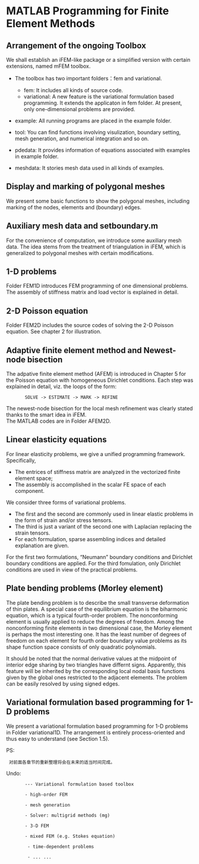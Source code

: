 # MATLAB Programming for Finite Element Methods

## Arrangement of the ongoing Toolbox

 We shall establish an iFEM-like package or a simplified version with certain extensions, named mFEM toolbox.

- The toolbox has two important folders：fem and variational.

  - fem: It includes all kinds of source code.
  - variational: A new feature is the variational formulation based programming. It extends the applicaton in fem folder.
                 At present, only one-dimensional problems are provided.  

- example: All running programs are placed in the example folder.

- tool: You can find functions involving visulization, boundary setting, mesh generation, and numerical integration and so on.

- pdedata: It provides information of equations associated with examples in example folder. 

- meshdata: It stories mesh data used in all kinds of examples.

## Display and marking of polygonal meshes
We present some basic functions to show the polygonal meshes, including 
   marking of the nodes, elements and (boundary) edges.

## Auxiliary mesh data and setboundary.m
For the convenience of computation, we introduce some auxiliary mesh data. The idea stems from the treatment of triangulation in iFEM, which is generalized to polygonal meshes with certain modifications.  

## 1-D problems

Folder FEM1D introduces FEM programming of one dimensional problems. 
The assembly of stiffness matrix and load vector is explained in detail.

## 2-D Poisson equation
Folder FEM2D includes the source codes of solving the 2-D Poisson equation.
   See chapter 2 for illustration.

## Adaptive finite element method and Newest-node bisection
The adpative finite element method (AFEM) is introduced in Chapter 5 for the Poisson equation with homogeneous Dirichlet 
   conditions.  Each step was explained in detail, viz. the loops of the form: 

           SOLVE -> ESTIMATE -> MARK -> REFINE

The newest-node bisection for the local mesh refinement was clearly stated  thanks to the smart idea in iFEM.  
The MATLAB codes are in Folder AFEM2D. 

## Linear elasticity equations

For linear elasticity problems, we give a unified programming framework. Specifically, 
- The entrices of stiffness matrix are analyzed in the vectorized finite element space;
- The assembly is accomplished in the scalar FE space of each component.

We consider three forms of variational problems. 
  - The first and the second are commonly used in linear elastic problems in the form of strain and/or stress tensors. 
  - The third is just a variant of the second one with Laplacian replacing the strain tensors.
  - For each formulation, sparse assembling indices and detailed explanation are given.

For the first two formulations,  “Neumann”  boundary conditions and Dirichlet boundary conditions are applied. 
For the third fomulation, only Dirichlet conditions are used in view of the practical problems.

## Plate bending problems (Morley element)

The plate bending problem is to describe the small transverse deformation of thin plates. A special case of the equilibrium equation is the biharmonic equation, which is a typical fourth-order problem. The nonconforming element is usually applied to reduce the degrees of freedom. Among the nonconforming finite elements in two dimensional case, the Morley element is perhaps the most interesting one. It has the least number of degrees of freedom on each element for fourth order boundary value problems as its shape function space consists of only quadratic polynomials.

It should be noted that the normal derivative values at the midpoint of interior edge sharing by two triangles have differnt signs. Apparently, this feature will be inherited by the corresponding local nodal basis functions given by the global ones restricted to the adjacent elements. The problem can be easily resolved by using signed edges.
    
## Variational formulation based programming for 1-D problems
We present a variational formulation based programming for 1-D problems in Folder variational1D. The arrangement is entirely process-oriented and thus easy to understand (see Section 1.5). 


PS:

     对前面各章节的重新整理将会在未来的适当时间完成。

Undo: 

           --- Variational formulation based toolbox
   
           - high-order FEM
	   
           - mesh generation   
   
           - Solver: multigrid methods (mg)   
   
           - 3-D FEM      

           - mixed FEM (e.g. Stokes equation)   
  
            - time-dependent problems     

            - ... ...
